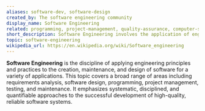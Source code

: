```yaml
---
aliases: software-dev, software-design
created_by: The software engineering community
display_name: Software Engineering
related: programming, project-management, quality-assurance, computer-science
short_description: Software Engineering involves the application of engineering principles to software development.
topic: software-engineering
wikipedia_url: https://en.wikipedia.org/wiki/Software_engineering
---
```

**Software Engineering** is the discipline of applying engineering principles and practices to the creation, maintenance, and design of software for a variety of applications. This topic covers a broad range of areas including requirements analysis, software design, programming, project management, testing, and maintenance. It emphasizes systematic, disciplined, and quantifiable approaches to the successful development of high-quality, reliable software systems.
